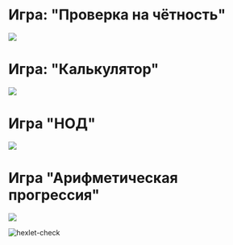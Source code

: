 # Игра: "Проверка на чётность"

<a href="https://asciinema.org/a/X9dS9c50RH8VhanYgWoLcWVIx" target="_blank"><img src="https://asciinema.org/a/X9dS9c50RH8VhanYgWoLcWVIx.svg" /></a>

# Игра: "Калькулятор"

<a href="https://asciinema.org/a/nP9qsa30apcIZF0EhzpqzYNdD" target="_blank"><img src="https://asciinema.org/a/nP9qsa30apcIZF0EhzpqzYNdD.svg" /></a>

# Игра "НОД"

<a href="https://asciinema.org/a/ooY0S3Ubnl6skloqICX0qmlc5" target="_blank"><img src="https://asciinema.org/a/ooY0S3Ubnl6skloqICX0qmlc5.svg" /></a>

# Игра "Арифметическая прогрессия"

<a href="https://asciinema.org/a/AwG6sxHCYtHdLWZhxZg4S9dnw" target="_blank"><img src="https://asciinema.org/a/AwG6sxHCYtHdLWZhxZg4S9dnw.svg" /></a>

![hexlet-check](https://github.com/Wesrtty/backend-project-lvl1/workflows/hexlet-check/badge.svg?branch=main)
